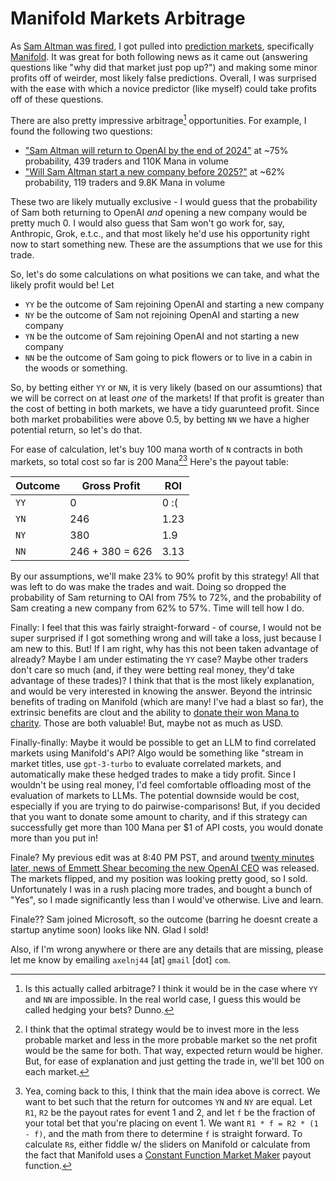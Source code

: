 # Manifold Markets Arbitrage

As [Sam Altman was fired,](https://openai.com/blog/openai-announces-leadership-transition) I got pulled into [prediction markets](https://en.wikipedia.org/wiki/Prediction_market), specifically [Manifold](https://manifold.markets/). It was great for both following news as it came out (answering questions like "why did that market just pop up?") and making some minor profits off of weirder, most likely false predictions. Overall, I was surprised with the ease with which a novice predictor (like myself) could take profits off of these questions.

There are also pretty impressive arbitrage[^1] opportunities. For example, I found the following two questions:

- ["Sam Altman will return to OpenAI by the end of 2024"](https://manifold.markets/NealShrestha58d3/sam-altman-will-return-to-openai-by) at ~75% probability, 439 traders and 110K Mana in volume
- ["Will Sam Altman start a new company before 2025?"](https://manifold.markets/Soli/will-sam-altman-start-a-new-company?r=U29saQ) at ~62% probability, 119 traders and 9.8K Mana in volume

These two are likely mutually exclusive - I would guess that the probability of Sam both returning to OpenAI _and_ opening a new company would be pretty much 0. I would also guess that Sam won't go work for, say, Anthropic, Grok, e.t.c., and that most likely he'd use his opportunity right now to start something new. These are the assumptions that we use for this trade.

So, let's do some calculations on what positions we can take, and what the likely profit would be! Let

- `YY` be the outcome of Sam rejoining OpenAI and starting a new company
- `NY` be the outcome of Sam not rejoining OpenAI and starting a new company
- `YN` be the outcome of Sam rejoining OpenAI and not starting a new company
- `NN` be the outcome of Sam going to pick flowers or to live in a cabin in the woods or something.

So, by betting either `YY` or `NN`, it is very likely (based on our assumtions) that we will be correct on at least *one* of the markets! If that profit is greater than the cost of betting in both markets, we have a tidy guarunteed profit. Since both market probabilities were above 0.5, by betting `NN` we have a higher potential return, so let's do that.

For ease of calculation, let's buy 100 mana worth of `N` contracts in both markets, so total cost so far is 200 Mana[^2][^3] Here's the payout table:

| Outcome | Gross Profit | ROI |
| ------- | ------------ | ---------- |
| `YY`    | 0      | 0 :( |
| `YN`    | 246    | 1.23 |
| `NY`    | 380    | 1.9 |
| `NN`    | 246 + 380 = 626 | 3.13 |

By our assumptions, we'll make 23% to 90% profit by this strategy! All that was left to do was make the trades and wait. Doing so dropped the probability of Sam returning to OAI from 75% to 72%, and the probability of Sam creating a new company from 62% to 57%. Time will tell how I do.

Finally: I feel that this was fairly straight-forward - of course, I would not be super surprised if I got something wrong and will take a loss, just because I am new to this. But! If I am right, why has this not been taken advantage of already? Maybe I am under estimating the `YY` case? Maybe other traders don't care so much (and, if they were betting real money, they'd take advantage of these trades)? I think that that is the most likely explanation, and would be very interested in knowing the answer. Beyond the intrinsic benefits of trading on Manifold (which are many! I've had a blast so far), the extrinsic benefits are clout and the ability to [donate their won Mana to charity](https://manifold.markets/charity). Those are both valuable! But, maybe not as much as USD.

Finally-finally: Maybe it would be possible to get an LLM to find correlated markets using Manifold's API? Algo would be something like "stream in market titles, use `gpt-3-turbo` to evaluate correlated markets, and automatically make these hedged trades to make a tidy profit. Since I wouldn't be using real money, I'd feel comfortable offloading most of the evaluation of markets to LLMs. The potential downside would be cost, especially if you are trying to do pairwise-comparisons! But, if you decided that you want to donate some amount to charity, and if this strategy can successfully get more than 100 Mana per $1 of API costs, you would donate more than you put in!

Finale? My previous edit was at 8:40 PM PST, and around [twenty minutes later, news of Emmett Shear becoming the new OpenAI CEO](https://www.theinformation.com/articles/breaking-sam-altman-will-not-return-as-ceo-of-openai) was released. The markets flipped, and my position was looking pretty good, so I sold. Unfortunately I was in a rush placing more trades, and bought a bunch of "Yes", so I made significantly less than I would've otherwise. Live and learn.

Finale?? Sam joined Microsoft, so the outcome (barring he doesnt create a startup anytime soon) looks like NN. Glad I sold!

Also, if I'm wrong anywhere or there are any details that are missing, please let me know by emailing `axelnj44` [at] `gmail` [dot] `com`.

[^1]: Is this actually called arbitrage? I think it would be in the case where `YY` and `NN` are impossible. In the real world case, I guess this would be called hedging your bets? Dunno.
[^2]: I think that the optimal strategy would be to invest more in the less probable market and less in the more probable market so the net profit would be the same for both. That way, expected return would be higher. But, for ease of explanation and just getting the trade in, we'll bet 100 on each market.
[^3]: Yea, coming back to this, I think that the main idea above is correct. We want to bet such that the return for outcomes `YN` and `NY` are equal. Let `R1`, `R2` be the payout rates for event 1 and 2, and let `f` be the fraction of your total bet that you're placing on event 1. We want `R1 * f = R2 * (1 - f)`, and the math from there to determine `f` is straight forward. To calculate `R`s, either fiddle w/ the sliders on Manifold or calculate from the fact that Manifold uses a [Constant Function Market Maker](https://manifold.markets/kjz/will-manifolds-developers-agree-wit) payout function.
